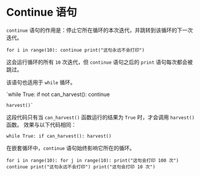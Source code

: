 # Continue 语句
`continue` 语句的作用是：停止它所在循环的本次迭代，并跳转到该循环的下一次迭代。

`for i in range(10):
	continue
    print("这句永远不会打印")`

这会运行循环的所有 `10` 次迭代，但 `continue` 语句之后的 `print` 语句每次都会被跳过。

该语句也适用于 `while` 循环。

`while True:
	if not can_harvest():
		continue
    
    harvest()`

这段代码只有当 `can_harvest()` 函数运行的结果为 `True` 时，才会调用 `harvest()` 函数。
效果与以下代码相同：

`while True:
	if can_harvest():
		harvest()`

在嵌套循环中，`continue` 语句始终影响它所在的循环。

`for i in range(10):
	for j in range(10):
	    print("这句会打印 100 次")
		continue
		print("这句永远不会打印")
	print("这句会打印 10 次")`